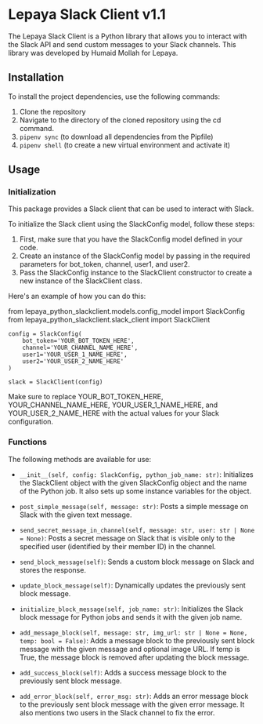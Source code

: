 # Lepaya Slack Client v1.1
The Lepaya Slack Client is a Python library that allows you to interact with the Slack API and send custom messages to your Slack channels. This library was developed by Humaid Mollah for Lepaya.

## Installation
To install the project dependencies, use the following commands:
1. Clone the repository 
2. Navigate to the directory of the cloned repository using the cd command.
3. ``pipenv sync`` (to download all dependencies from the Pipfile)
4. ``pipenv shell`` (to create a new virtual environment and activate it)

## Usage

### Initialization
This package provides a Slack client that can be used to interact with Slack. 

To initialize the Slack client using the SlackConfig model, follow these steps:

1. First, make sure that you have the SlackConfig model defined in your code.
2. Create an instance of the SlackConfig model by passing in the required parameters for bot_token, channel, user1, and user2.
3. Pass the SlackConfig instance to the SlackClient constructor to create a new instance of the SlackClient class.

Here's an example of how you can do this:

from lepaya_python_slackclient.models.config_model import SlackConfig
from lepaya_python_slackclient.slack_client import SlackClient

````
config = SlackConfig(
    bot_token='YOUR_BOT_TOKEN_HERE',
    channel='YOUR_CHANNEL_NAME_HERE',
    user1='YOUR_USER_1_NAME_HERE',
    user2='YOUR_USER_2_NAME_HERE'
)
````

````
slack = SlackClient(config)
````

Make sure to replace YOUR_BOT_TOKEN_HERE, YOUR_CHANNEL_NAME_HERE, YOUR_USER_1_NAME_HERE, and YOUR_USER_2_NAME_HERE with the actual values for your Slack configuration.

### Functions

The following methods are available for use:

- ``__init__(self, config: SlackConfig, python_job_name: str)``: Initializes the SlackClient object with the given SlackConfig object and the name of the Python job. It also sets up some instance variables for the object.

- ``post_simple_message(self, message: str)``: Posts a simple message on Slack with the given text message.

- ``send_secret_message_in_channel(self, message: str, user: str | None = None)``: Posts a secret message on Slack that is visible only to the specified user (identified by their member ID) in the channel.

- ``send_block_message(self)``: Sends a custom block message on Slack and stores the response.

- ``update_block_message(self)``: Dynamically updates the previously sent block message.

- ``initialize_block_message(self, job_name: str)``: Initializes the Slack block message for Python jobs and sends it with the given job name.

- ``add_message_block(self, message: str, img_url: str | None = None, temp: bool = False)``: Adds a message block to the previously sent block message with the given message and optional image URL. If temp is True, the message block is removed after updating the block message.

- ``add_success_block(self)``: Adds a success message block to the previously sent block message.

- ``add_error_block(self, error_msg: str)``: Adds an error message block to the previously sent block message with the given error message. It also mentions two users in the Slack channel to fix the error.
